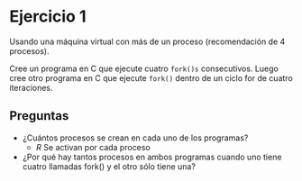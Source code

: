 # Ejercicio 1

Usando una máquina virtual con más de un proceso (recomendación de 4 procesos).

Cree un programa en C que ejecute cuatro `fork()s` consecutivos. Luego cree otro programa en C que ejecute `fork()` dentro de un ciclo for de cuatro iteraciones.

## Preguntas

- ¿Cuántos procesos se crean en cada uno de los programas?
  - *R* Se activan por cada proceso 
- ¿Por qué hay tantos procesos en ambos programas cuando uno tiene cuatro llamadas fork() y el otro sólo tiene una?
